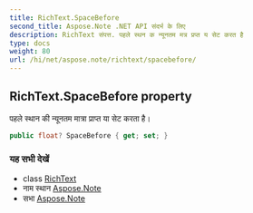```yaml
---
title: RichText.SpaceBefore
second_title: Aspose.Note .NET API संदर्भ के लिए
description: RichText संपत्त. पहले स्थन क न्यूनतम मत्र प्रप्त य सेट करत है
type: docs
weight: 80
url: /hi/net/aspose.note/richtext/spacebefore/
---
```

## RichText.SpaceBefore property

पहले स्थान की न्यूनतम मात्रा प्राप्त या सेट करता है।

```csharp
public float? SpaceBefore { get; set; }
```

### यह सभी देखें

* class [RichText](../)
* नाम स्थान [Aspose.Note](../../richtext/)
* सभा [Aspose.Note](../../../)


